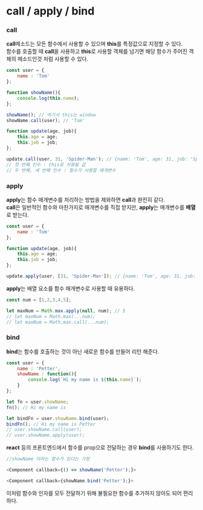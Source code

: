 call / apply / bind
=============

### call
**call**메소드는 모든 함수에서 사용할 수 있으며 **this**를 특정값으로 지정할 수 있다.   
함수를 호출할 때 **call**을 사용하고  **this**로 사용할 객체를 넘기면 해당 함수가 주어진 객체의 메소드인것 처럼 사용할 수 있다.
```javascript
const user = {
    name : 'Tom'
};

function showName(){
    console.log(this.name);
};

showName(); // 여기서 this는 window
showName.call(user); // 'Tom'

function update(age, job){
    this.age = age;
    this.job = job;
};

update.call(user, 31, 'Spider-Man'); // {name: 'Tom', age: 31, job: 'Spider-Man'}
// 첫 번째 인수 : this로 사용될 값
// 두 번째, 세 번째 인수 : 함수가 사용할 매개변수
```

### apply
**apply**는 함수 매개변수를 처리하는 방법을 제와하면 **call**과 완전히 같다.   
**call**은 일반적인 함수와 마찬가지로 매개변수를 직접 받지만, **apply**는 매개변수를 **배열**로 받는다.
```javascript
const user = {
    name : 'Tom'
};

function update(age, job){
    this.age = age;
    this.job = job;
};

update.apply(user, [31, 'Spider-Man']); // {name: 'Tom', age: 31, job: 'Spider-Man'}
```
**apply**는 배열 요소를 함수 매개변수로 사용할 때 유용하다.
```javascript
const num = [1,2,3,4,5];

let maxNum = Math.max.apply(null, num); // 5
// let maxNum = Math.max(...num);
// let maxNum = Math.max.call(...num);
```

### bind
**bind**는 함수를 호출하는 것이 아닌 새로운 함수를 만들어 리턴 해준다.
```javascript
const user = {
    name : 'Petter',
    showName : function(){
        console.log(`Hi my name is ${this.name}`);
    }
};

let fn = user.showName;
fn(); // Hi my name is

let bindFn = user.showName.bind(user);
bindFn(); // Hi my name is Petter
// user.showName.call(user);
// user.showName.apply(user);
```
**react** 등의 프론트엔드에서 함수를 prop으로 전달하는 경우 **bind**를 사용하기도 한다.
```javascript
//showName 이라는 함수가 있다는 가정

<Component callback={() => showName('Petter');}>

<Component callback={showName.bind('Petter');}>
```
이처럼 함수와 인자를 모두 전달하기 위해 불필요한 함수를 추가하지 않아도 되어 편리하다.